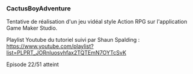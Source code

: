 ### CactusBoyAdventure

Tentative de réalisation d'un jeu vidéal style Action RPG sur l'application Game Maker Studio.
 
Playlist Youtube du tutoriel suivi par Shaun Spalding : https://www.youtube.com/playlist?list=PLPRT_JORnIuosvhfax2TQTEmN7OYTcSvK

Episode 22/51 atteint
